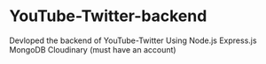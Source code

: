 # YouTube-Twitter-backend
Devloped the backend of YouTube-Twitter Using  Node.js Express.js MongoDB Cloudinary (must have an account)
